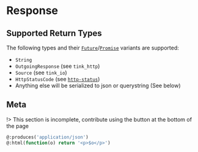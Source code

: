 # Response

## Supported Return Types

The following types and their [`Future`](https://haxetink.github.io/tink_core/#/types/future)/[`Promise`](https://haxetink.github.io/tink_core/#/types/promise) variants are supported:

- `String`
- `OutgoingResponse` (see `tink_http`)
- `Source` (see `tink_io`)
- `HttpStatusCode` (see [`http-status`](https://github.com/kevinresol/http-status))
- Anything else will be serialized to json or querystring (See below)

## Meta

!> This section is incomplete, contribute using the button at the bottom of the page

```haxe
@:produces('application/json')
@:html(function(o) return '<p>$o</p>')
```